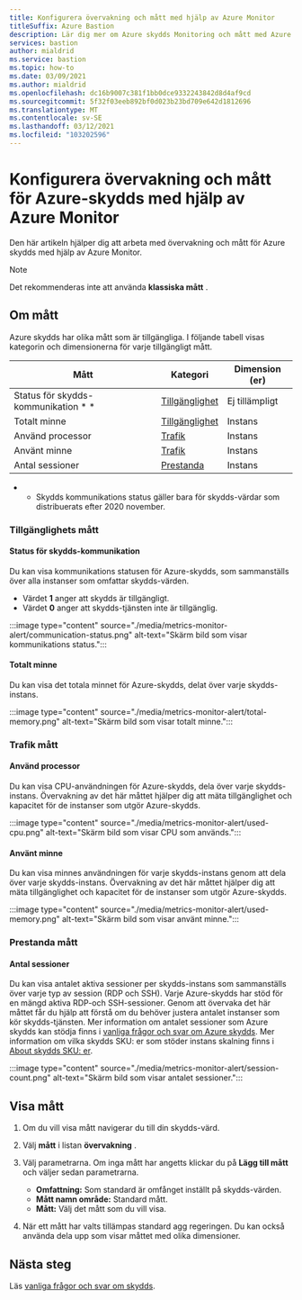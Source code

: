 ```yaml
---
title: Konfigurera övervakning och mått med hjälp av Azure Monitor
titleSuffix: Azure Bastion
description: Lär dig mer om Azure skydds Monitoring och mått med Azure Monitor, lösning för mått, varningar, diagnostikloggar i Azure.
services: bastion
author: mialdrid
ms.service: bastion
ms.topic: how-to
ms.date: 03/09/2021
ms.author: mialdrid
ms.openlocfilehash: dc16b9007c381f1bb0dce9332243842d8d4af9cd
ms.sourcegitcommit: 5f32f03eeb892bf0d023b23bd709e642d1812696
ms.translationtype: MT
ms.contentlocale: sv-SE
ms.lasthandoff: 03/12/2021
ms.locfileid: "103202596"
---
```

# <a name="how-to-configure-monitoring-and-metrics-for-azure-bastion-using-azure-monitor"></a>Konfigurera övervakning och mått för Azure-skydds med hjälp av Azure Monitor

Den här artikeln hjälper dig att arbeta med övervakning och mått för Azure skydds med hjälp av Azure Monitor.

>[!NOTE]
>Det rekommenderas inte att använda **klassiska mått** .
>

## <a name="about-metrics"></a>Om mått

Azure skydds har olika mått som är tillgängliga. I följande tabell visas kategorin och dimensionerna för varje tillgängligt mått.

|**Mått**|**Kategori**|**Dimension (er)**|
| --- | --- | --- |
|Status för skydds-kommunikation * *|[Tillgänglighet](#availability)|Ej tillämpligt|
|Totalt minne|[Tillgänglighet](#availability)|Instans|
|Använd processor|[Trafik](#traffic)|Instans
|Använt minne|[Trafik](#traffic)|Instans
|Antal sessioner|[Prestanda](#performance)|Instans|

* * Skydds kommunikations status gäller bara för skydds-värdar som distribuerats efter 2020 november.

### <a name="availability-metrics"></a><a name="availability"></a>Tillgänglighets mått

#### <a name="bastion-communication-status"></a><a name="communication-status"></a>Status för skydds-kommunikation

Du kan visa kommunikations statusen för Azure-skydds, som sammanställs över alla instanser som omfattar skydds-värden.

* Värdet **1** anger att skydds är tillgängligt.
* Värdet **0** anger att skydds-tjänsten inte är tillgänglig.

:::image type="content" source="./media/metrics-monitor-alert/communication-status.png" alt-text="Skärm bild som visar kommunikations status.":::

#### <a name="total-memory"></a><a name="total-memory"></a>Totalt minne

Du kan visa det totala minnet för Azure-skydds, delat över varje skydds-instans.

:::image type="content" source="./media/metrics-monitor-alert/total-memory.png" alt-text="Skärm bild som visar totalt minne.":::

### <a name="traffic-metrics"></a><a name="traffic"></a>Trafik mått

#### <a name="used-cpu"></a><a name="used-cpu"></a>Använd processor

Du kan visa CPU-användningen för Azure-skydds, dela över varje skydds-instans. Övervakning av det här måttet hjälper dig att mäta tillgänglighet och kapacitet för de instanser som utgör Azure-skydds.

:::image type="content" source="./media/metrics-monitor-alert/used-cpu.png" alt-text="Skärm bild som visar CPU som används.":::

#### <a name="used-memory"></a><a name="used-memory"></a>Använt minne

Du kan visa minnes användningen för varje skydds-instans genom att dela över varje skydds-instans. Övervakning av det här måttet hjälper dig att mäta tillgänglighet och kapacitet för de instanser som utgör Azure-skydds.

:::image type="content" source="./media/metrics-monitor-alert/used-memory.png" alt-text="Skärm bild som visar använt minne.":::

### <a name="performance-metrics"></a><a name="performance"></a>Prestanda mått

#### <a name="session-count"></a>Antal sessioner

Du kan visa antalet aktiva sessioner per skydds-instans som sammanställs över varje typ av session (RDP och SSH). Varje Azure-skydds har stöd för en mängd aktiva RDP-och SSH-sessioner. Genom att övervaka det här måttet får du hjälp att förstå om du behöver justera antalet instanser som kör skydds-tjänsten. Mer information om antalet sessioner som Azure skydds kan stödja finns i [vanliga frågor och svar om Azure skydds](bastion-faq.md). Mer information om vilka skydds SKU: er som stöder instans skalning finns i [About skydds SKU: er](bastion-connect-vm-scale-set.md).

:::image type="content" source="./media/metrics-monitor-alert/session-count.png" alt-text="Skärm bild som visar antalet sessioner.":::

## <a name="how-to-view-metrics"></a><a name="metrics"></a>Visa mått

1. Om du vill visa mått navigerar du till din skydds-värd.
1. Välj **mått** i listan **övervakning** .
1. Välj parametrarna. Om inga mått har angetts klickar du på **Lägg till mått** och väljer sedan parametrarna.

   * **Omfattning:** Som standard är omfånget inställt på skydds-värden.
   * **Mått namn område:** Standard mått.
   * **Mått:** Välj det mått som du vill visa.

1. När ett mått har valts tillämpas standard agg regeringen. Du kan också använda dela upp som visar måttet med olika dimensioner.

## <a name="next-steps"></a>Nästa steg

Läs [vanliga frågor och svar om skydds](bastion-faq.md).
  